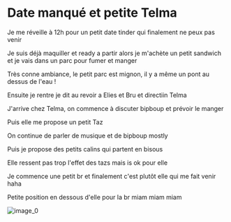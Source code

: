 # Date manqué et petite Telma
Je me réveille à 12h pour un petit date tinder qui finalement ne peux pas venir 

Je suis déjà maquiller et ready a partir alors je m'achète un petit sandwich et je vais dans un parc pour fumer et manger 

Très conne ambiance, le petit parc est mignon, il y a même un pont au dessus de l'eau !

Ensuite je rentre je dit au revoir a Elies et Bru et directiin Telma 

J'arrive chez Telma, on commence à discuter bipboup et prévoir le manger 

Puis elle me propose un petit Taz 

On continue de parler de musique et de bipboup mostly 

Puis je propose des petits calins qui partent en bisous 

Elle ressent pas trop l'effet des tazs mais is ok pour elle 

Je commence une petit br et finalement c'est plutôt elle qui me fait venir haha 

Petite position en dessous d'elle pour la br miam miam miam 

![image_0](images/image_159.jpg)